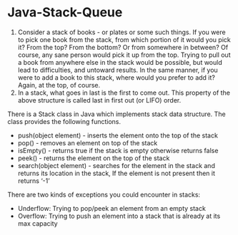 # Java-Stack-Queue

1. Consider a stack of books - or plates or some such things. If you were to pick one book from the stack, from which portion of it would you pick it? From the top? From the bottom? Or from somewhere in between? Of course, any sane person would pick it up from the top. Trying to pull out a book from anywhere else in the stack would be possible, but would lead to difficulties, and untoward results. In the same manner, if you were to add a book to this stack, where would you prefer to add it? Again, at the top, of course. 
2. In a stack, what goes in last is the first to come out. This property of the above structure is called last in first out (or LIFO) order.


There is a Stack class in Java which implements stack data structure. The class provides the following functions.
* push(object element) - inserts the element onto the top of the stack
* pop() - removes an element on top of the stack
* isEmpty() - returns true if the stack is empty otherwise returns false
* peek() - returns the element on the top of the stack
* search(object element) - searches for the element in the stack and returns its location in the stack, If the element is not present then it returns ‘-1’


There are two kinds of exceptions you could encounter in stacks:
* Underflow: Trying to pop/peek an element from an empty stack 
* Overflow: Trying to push an element into a stack that is already at its max capacity 
